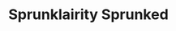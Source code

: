 ---
slug: sprunklairity-sprunked
title: Sprunklairity Sprunked
description: "Sprunklairity Sprunked is an exciting online game. Play for free directly in your browser!"
icon: /images/new_mods/Sprunklairity Sprunked.png
url: https://wowtbc.net/sprunkin/sprunklairity-sprunked/index.html
previewImage: /images/new_mods/Sprunklairity Sprunked.png
type: new mods

# SEO配置
seo:
  title: "Sprunklairity Sprunked - Play Free Online Game | Fun Browser Games"
  description: "Sprunklairity Sprunked - Play this fun online game for free in your browser. No download required!"
  ogImage: "/images/new_mods/Sprunklairity Sprunked.png"
  keywords: "sprunklairity-sprunked, online game, browser game, free game, new mods game, play online"

videoUrls:
  - https://www.youtube.com/embed/example1
  - https://www.youtube.com/embed/example2

whyPlay:
  title: "Why Play Sprunklairity Sprunked?"
  items:
    - "Immersive Gameplay: Sprunklairity Sprunked offers an engaging and immersive gaming experience that will keep you entertained for hours"
    - "Challenging Levels: Test your skills with increasingly difficult challenges and obstacles"
    - "Beautiful Graphics: Enjoy stunning visuals and smooth animations that bring the game world to life"
    - "Regular Updates: New content and features are added regularly to keep the game fresh and exciting"
    - "Free to Play: Experience all the fun without spending a penny"
    - "Community Features: Connect with other players, share strategies, and compete for high scores"
    - "Cross-Platform: Play on any device with a web browser, no downloads required"

features:
  title: "Key Features of Sprunklairity Sprunked"
  image: "/images/new_mods/Sprunklairity Sprunked.png"
  items:
    - "Intuitive Controls: Easy to learn controls make Sprunklairity Sprunked accessible for players of all skill levels"
    - "Multiple Game Modes: Enjoy various gameplay options that provide different challenges and experiences"
    - "Character Customization: Personalize your gaming experience with unique characters and items"
    - "Achievement System: Complete special tasks to earn rewards and recognition"
    - "Leaderboards: Compete with players worldwide and see who can achieve the highest scores"

characteristics:
  title: "Game Characteristics"
  image: "/images/new_mods/Sprunklairity Sprunked.png"
  items:
    - "Genre: New mods game with elements of strategy and skill"
    - "Difficulty: Suitable for both casual gamers and those seeking a challenge"
    - "Play Time: Quick sessions or extended gameplay, depending on your preference"
    - "Art Style: Vibrant and engaging visuals that enhance the gaming experience"
    - "Sound Design: Immersive audio that complements the gameplay perfectly"

info: "Sprunklairity Sprunked is an exciting online game that offers players a unique and engaging gaming experience. With its intuitive controls, stunning visuals, and challenging gameplay, Sprunklairity Sprunked provides hours of entertainment for players of all ages and skill levels. Whether you're looking for a quick gaming session during a break or an extended play session, Sprunklairity Sprunked delivers an immersive experience that will keep you coming back for more. The game features multiple levels of increasing difficulty, ensuring that players are constantly challenged as they progress. With regular updates adding new content and features, Sprunklairity Sprunked remains fresh and exciting, providing endless entertainment options for its growing community of players."

howToPlayIntro: "Welcome to Sprunklairity Sprunked! This guide will walk you through the basics and help you master the game. Whether you're a beginner or looking to improve your skills, these tips and instructions will enhance your gaming experience."

howToPlaySteps:
  - title: "Getting Started"
    description: "Begin your Sprunklairity Sprunked adventure by familiarizing yourself with the controls. Use your keyboard or mouse to navigate through the game interface. The tutorial will guide you through the basic mechanics and help you understand the objectives."
  - title: "Understanding the Objectives"
    description: "In Sprunklairity Sprunked, your main goal is to progress through levels by completing specific objectives. Each level presents unique challenges that require different strategies and approaches."
  - title: "Mastering the Controls"
    description: "Practice using the controls to improve your precision and reaction time. Sprunklairity Sprunked requires quick reflexes and strategic thinking to overcome obstacles and defeat opponents."
  - title: "Utilizing Power-ups"
    description: "Collect power-ups throughout the game to enhance your abilities and overcome difficult challenges. Each power-up offers unique advantages that can be crucial for success."
  - title: "Developing Strategies"
    description: "As you progress in Sprunklairity Sprunked, develop effective strategies for different scenarios. Analyze patterns, anticipate challenges, and adapt your approach to maximize your performance."

faq:
  title: "Frequently Asked Questions about Sprunklairity Sprunked"
  items:
    - question: "Is Sprunklairity Sprunked free to play?"
      answer: "Yes, Sprunklairity Sprunked is completely free to play directly in your web browser. No downloads or purchases are required to enjoy the full game experience."
    - question: "Can I play Sprunklairity Sprunked on mobile devices?"
      answer: "Yes, Sprunklairity Sprunked is optimized for both desktop and mobile play. You can enjoy the game on any device with a web browser and internet connection."
    - question: "Are there any in-game purchases?"
      answer: "While Sprunklairity Sprunked is free to play, there may be optional in-game purchases available for cosmetic items or additional features that don't affect core gameplay."
    - question: "How often is Sprunklairity Sprunked updated?"
      answer: "The developers regularly update Sprunklairity Sprunked with new content, features, and improvements based on player feedback and game performance."
    - question: "Can I play Sprunklairity Sprunked offline?"
      answer: "Currently, Sprunklairity Sprunked requires an internet connection to play as it's a browser-based online game."
    - question: "Is Sprunklairity Sprunked suitable for children?"
      answer: "Yes, Sprunklairity Sprunked is designed to be family-friendly and suitable for players of all ages."
    - question: "How do I report bugs or issues?"
      answer: "If you encounter any problems while playing Sprunklairity Sprunked, you can report them through the game's support page or contact the developers directly through their website."
    - question: "Still Have Questions?"
      answer: "If you have additional questions about Sprunklairity Sprunked that aren't covered in this FAQ, please visit our support center or contact our customer service team for assistance."
---